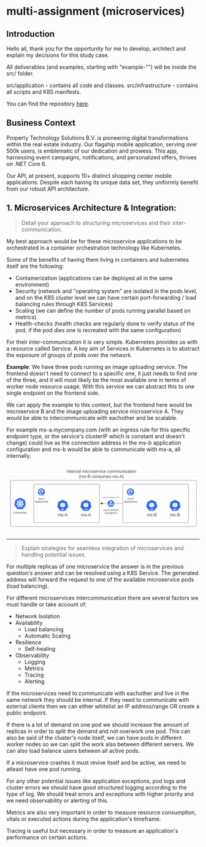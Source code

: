 # multi-assignment (microservices)

## **Introduction**

Hello all, thank you for the opportunity for me to develop, architect and explain my decisions for this study case. 

All deliverables (and examples, starting with "example-"") will be inside the src/ folder.

src/application - contains all code and classes.
src/infrastructure - contains all scripts and K8S manifests.

You can find the repository [here](https://github.com/joao00paixao/multi-assignment).

## **Business Context**
Property Technology Solutions B.V. is pioneering digital transformations within the real estate industry. Our flagship mobile application, serving over 500k users, is emblematic of our dedication and prowess. This app, harnessing event campaigns, notifications, and personalized offers, thrives on .NET Core 6.

Our API, at present, supports 10+ distinct shopping center mobile applications. Despite each having its unique data set, they uniformly benefit from our robust API architecture.

## 1. **Microservices Architecture & Integration:**

>Detail your approach to structuring microservices and their inter-communication.

My best approach would be for these microservice applications to be orchestrated in a container orchestration technology like Kubernetes. 

Some of the benefits of having them living in containers and kubernetes itself are the following:

- Containerization (applications can be deployed all in the same environment)
- Security (network and "operating system" are isolated in the pods level, and on the K8S cluster level we can have certain port-forwarding / load balancing rules through K8S Services)
- Scaling (we can define the number of pods running parallel based on metrics)
-  Health-checks (health checks are regularly done to verify status of the pod, if the pod dies one is recreated with the same configuration)

For their inter-communication it is very simple. Kubernetes provides us with a resource called Service. A key aim of Services in Kubernetes is to abstract the exposure of groups of pods over the network. 

**Example**: We have three pods running an image uploading service. The frontend doesn't need to connect to a specific one, it just needs to find one of the three, and it will most likely be the most available one in terms of worker node resource usage. With this service we can abstract this to one single endpoint on the frontend side. 

We can apply the example to this context, but the frontend here would be microservice B and the image uploading service microservice A. They would be able to intercommunicate with eachother and be scalable.

For example ms-a.mycompany.com (with an ingress rule for this specific endpoint type, or the service's clusterIP which is constant and doesn't change) could live as the connection address in the ms-b application configuration and ms-b would be able to communicate with ms-a, all internally.

![image](docs/architecture/internal-microservice-communication.png)

---

>Explain strategies for seamless integration of microservices and handling potential issues.

For multiple replicas of one microservice the answer is in the previous question's answer and can be resolved using a K8S Service. The generated address will forward the request to one of the available microservice pods (load balancing).

For different microservices intercommunication there are several factors we must handle or take account of:

- Network Isolation
- Availability
  - Load balancing
  - Automatic Scaling
- Resilience
  - Self-healing
- Observability
  - Logging
  - Metrics
  - Tracing
  - Alerting

If the microservices need to communicate with eachother and live in the same network they should be internal. If they need to communicate with external clients then we can either whitelist an IP address/range OR create a public endpoint.

If there is a lot of demand on one pod we should increase the amount of replicas in order to split the demand and not overwork one pod. This can also be said of the cluster's node itself, we can have pods in different worker nodes so we can split the work also between different servers. We can also load balance users between all active pods.

If a microservice crashes it must revive itself and be active, we need to atleast have one pod running.

For any other potential issues like application exceptions, pod logs and cluster errors we should have good structured logging according to the type of log. We should treat errors and exceptions with higher priority and we need observability or alerting of this. 

Metrics are also very important in order to measure resource consumption, vitals or executed actions during the application's timeframe. 

Tracing is useful but necessary in order to measure an application's performance on certain actions.



